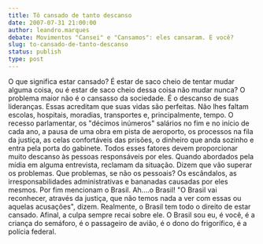 ```yaml
---
title: Tô cansado de tanto descanso
date: 2007-07-31 21:00:00
author: leandro.marques
debate: Movimentos "Cansei" e "Cansamos": eles cansaram. E você?
slug: to-cansado-de-tanto-descanso
status: publish 
type: post
---
```


O que significa estar cansado? É estar de saco cheio de tentar mudar alguma coisa, ou é estar de saco cheio dessa coisa não mudar nunca? O problema maior não é o cansasso da sociedade. É o descanso de suas lideranças. Essas acreditam que suas vidas são perfeitas. Não lhes faltam escolas, hospitais, moradias, transportes e, principalmente, tempo. O recesso parlamentar, os "décimos inúmeros" salários no fim e no início de cada ano, a pausa de uma obra em pista de aeroporto, os processos na fila da justiça, as celas confortáveis das prisões, o dinheiro que anda sozinho e entra pela porta do gabinete. Todos esses fatores devem proporcionar muito descanso às pessoas responsáveis por eles. Quando abordados pela mídia em alguma entrevista, reclamam da situação. Dizem que vão superar os problemas. Que problemas, se não os pessoais? Os escândalos, as irresponsabilidades administrativas e bananadas causadas por eles mesmos. Por fim mencionam o Brasil. Ah....o Brasil! "O Brasil vai reconhecer, através da justiça, que não temos nada a ver com essas ou aquelas acusações", dizem. Realmente, o Brasil tem todo o direito de estar cansado. Afinal, a culpa sempre recai sobre ele. O Brasil sou eu, é você, é a criança do semáforo, é o passageiro de avião, é o dono do frigorífico, é a polícia federal.
